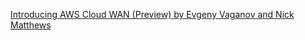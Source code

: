 
[Introducing AWS Cloud WAN (Preview) by Evgeny Vaganov and Nick Matthews](https://aws.amazon.com/blogs/networking-and-content-delivery/introducing-aws-cloud-wan-preview/)